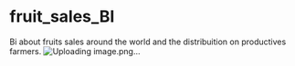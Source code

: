 # fruit_sales_BI
Bi about fruits sales around the world and the distribuition on productives farmers.
![Uploading image.png…]()
